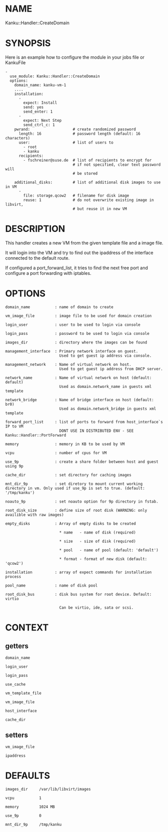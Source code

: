 # NAME

Kanku::Handler::CreateDomain

# SYNOPSIS

Here is an example how to configure the module in your jobs file or KankuFile

    -
      use_module: Kanku::Handler::CreateDomain
      options:
        domain_name: kanku-vm-1
        ....
        installation:
          -
            expect: Install
            send: yes
            send_enter: 1
          -
            expect: Next Step
            send_ctrl_c: 1
        pwrand:                   # create randomized password
          length: 16              # password length (default: 16 characters)
          user:                   # list of users to
            - root
            - kanku
          recipients:
            - fschreiner@suse.de  # list of recipients to encrypt for
                                  # if not specified, clear text password will
                                  # be stored

        additional_disks:         # list of additional disk images to use in VM
          -
            file: storage.qcow2   # filename for disk image
            reuse: 1              # do not overwrite existing image in libvirt,
                                  # but reuse it in new VM

# DESCRIPTION

This handler creates a new VM from the given template file and a image file.

It will login into the VM and try to find out the ipaddress of the interface connected to the default route.

If configured a port\_forward\_list, it tries to find the next free port and configure a port forwarding with iptables.

# OPTIONS

    domain_name           : name of domain to create

    vm_image_file         : image file to be used for domain creation

    login_user            : user to be used to login via console

    login_pass            : password to be used to login via console

    images_dir            : directory where the images can be found

    management_interface  : Primary network interface on guest.
                            Used to get guest ip address via console.

    management_network    : Name of virtual network on host.
                            Used to get guest ip address from DHCP server.

    network_name          : Name of virtual network on host (default: default)
                            Used as domain.network_name in guests xml template

    network_bridge        : Name of bridge interface on host (default: br0)
                            Used as domain.network_bridge in guests xml template

    forward_port_list     : list of ports to forward from host_interface`s IP to VM
                            DONT USE IN DISTRIBUTED ENV - SEE Kanku::Handler::PortForward

    memory                : memory in KB to be used by VM

    vcpu                  : number of cpus for VM

    use_9p                : create a share folder between host and guest using 9p

    cache_dir             : set directory for caching images

    mnt_dir_9p            : set diretory to mount current working directory in vm. Only used if use_9p is set to true. (default: '/tmp/kanku')

    noauto_9p             : set noauto option for 9p directory in fstab.

    root_disk_size        : define size of root disk (WARNING: only availible with raw images)

    empty_disks           : Array of empty disks to be created

                            * name   - name of disk (required)

                            * size   - size of disk (required)

                            * pool   - name of pool (default: 'default')

                            * format - format of new disk (default: 'qcow2')

    installation          : array of expect commands for installation process

    pool_name             : name of disk pool

    root_disk_bus         : disk bus system for root device. Default: virtio

                            Can be virtio, ide, sata or scsi.

# CONTEXT

## getters

    domain_name

    login_user

    login_pass

    use_cache

    vm_template_file

    vm_image_file

    host_interface

    cache_dir

## setters

    vm_image_file

    ipaddress

# DEFAULTS

    images_dir     /var/lib/libvirt/images

    vcpu           1

    memory         1024 MB

    use_9p         0

    mnt_dir_9p     /tmp/kanku
